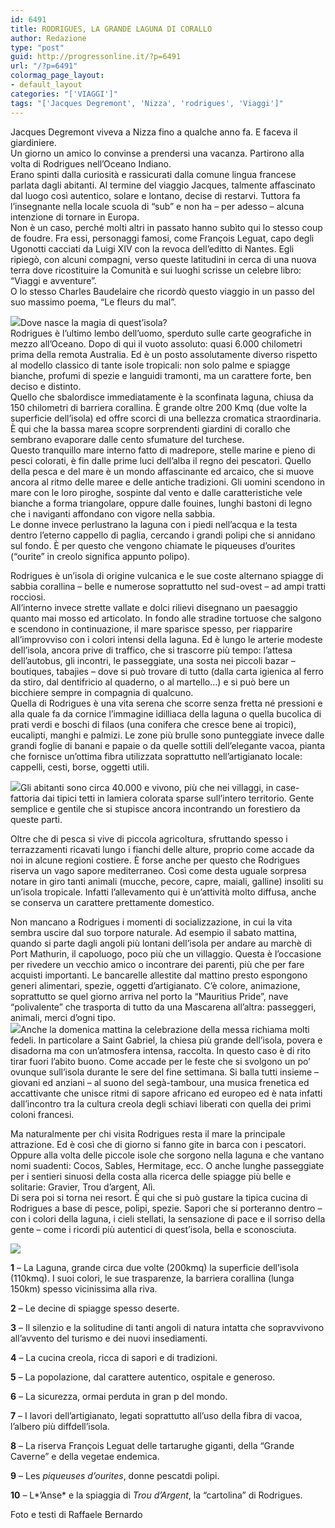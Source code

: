 ```yaml
---
id: 6491
title: RODRIGUES, LA GRANDE LAGUNA DI CORALLO
author: Redazione
type: "post"
guid: http://progressonline.it/?p=6491
url: "/?p=6491"
colormag_page_layout:
- default_layout
categories: "['VIAGGI']"
tags: "['Jacques Degremont', 'Nizza', 'rodrigues', 'Viaggi']"
---
```


Jacques Degremont viveva a Nizza fino a qualche anno fa. E faceva il giardiniere.  
Un giorno un amico lo convinse a prendersi una vacanza. Partirono alla volta di Rodrigues nell’Oceano Indiano.  
Erano spinti dalla curiosità e rassicurati dalla comune lingua francese parlata dagli abitanti. Al termine del viaggio Jacques, talmente affascinato dal luogo così autentico, solare e lontano, decise di restarvi. Tuttora fa l’insegnante nella locale scuola di “sub” e non ha – per adesso – alcuna intenzione di tornare in Europa.  
Non è un caso, perché molti altri in passato hanno subìto qui lo stesso coup de foudre. Fra essi, personaggi famosi, come François Leguat, capo degli Ugonotti cacciati da Luigi XIV con la revoca dell’editto di Nantes. Egli ripiegò, con alcuni compagni, verso queste latitudini in cerca di una nuova terra dove ricostituire la Comunità e sui luoghi scrisse un celebre libro: “Viaggi e avventure”.  
O lo stesso Charles Baudelaire che ricordò questo viaggio in un passo del suo massimo poema, “Le fleurs du mal”.

![](https://progressonline.it/wp-content/uploads/2017/10/01940011-300x199.jpg)Dove nasce la magia di quest’isola?  
Rodrigues è l’ultimo lembo dell’uomo, sperduto sulle carte geografiche in mezzo all’Oceano. Dopo di qui il vuoto assoluto: quasi 6.000 chilometri prima della remota Australia. Ed è un posto assolutamente diverso rispetto al modello classico di tante isole tropicali: non solo palme e spiagge bianche, profumi di spezie e languidi tramonti, ma un carattere forte, ben deciso e distinto.  
Quello che sbalordisce immediatamente è la sconfinata laguna, chiusa da 150 chilometri di barriera corallina. È grande oltre 200 Kmq (due volte la superficie dell’isola) ed offre scorci di una bellezza cromatica straordinaria. È qui che la bassa marea scopre sorprendenti giardini di corallo che sembrano evaporare dalle cento sfumature del turchese.  
Questo tranquillo mare interno fatto di madrepore, stelle marine e pieno di pesci colorati, è fin dalle prime luci dell’alba il regno dei pescatori. Quello della pesca e del mare è un mondo affascinante ed arcaico, che si muove ancora al ritmo delle maree e delle antiche tradizioni. Gli uomini scendono in mare con le loro piroghe, sospinte dal vento e dalle caratteristiche vele bianche a forma triangolare, oppure dalle fouines, lunghi bastoni di legno che i naviganti affondano con vigore nella sabbia.  
Le donne invece perlustrano la laguna con i piedi nell’acqua e la testa dentro l’eterno cappello di paglia, cercando i grandi polipi che si annidano sul fondo. È per questo che vengono chiamate le piqueuses d’ourites (“ourite” in creolo significa appunto polipo).

Rodrigues è un’isola di origine vulcanica e le sue coste alternano spiagge di sabbia corallina – belle e numerose soprattutto nel sud-ovest – ad ampi tratti rocciosi.  
All’interno invece strette vallate e dolci rilievi disegnano un paesaggio quanto mai mosso ed articolato. In fondo alle stradine tortuose che salgono e scendono in continuazione, il mare sparisce spesso, per riapparire all’improvviso con i colori intensi della laguna. Ed è lungo le arterie modeste dell’isola, ancora prive di traffico, che si trascorre più tempo: l’attesa dell’autobus, gli incontri, le passeggiate, una sosta nei piccoli bazar – boutiques, tabajies – dove si può trovare di tutto (dalla carta igienica al ferro da stiro, dal dentifricio al quaderno, o al martello…) e si può bere un bicchiere sempre in compagnia di qualcuno.  
Quella di Rodrigues è una vita serena che scorre senza fretta né pressioni e alla quale fa da cornice l’immagine idilliaca della laguna o quella bucolica di prati verdi e boschi di filaos (una conifera che cresce bene ai tropici), eucalipti, manghi e palmizi. Le zone più brulle sono punteggiate invece dalle grandi foglie di banani e papaie o da quelle sottili dell’elegante vacoa, pianta che fornisce un’ottima fibra utilizzata soprattutto nell’artigianato locale: cappelli, cesti, borse, oggetti utili.

![](https://progressonline.it/wp-content/uploads/2017/10/01930004-300x199.jpg)Gli abitanti sono circa 40.000 e vivono, più che nei villaggi, in case-fattoria dai tipici tetti in lamiera colorata sparse sull’intero territorio. Gente semplice e gentile che si stupisce ancora incontrando un forestiero da queste parti.

Oltre che di pesca si vive di piccola agricoltura, sfruttando spesso i terrazzamenti ricavati lungo i fianchi delle alture, proprio come accade da noi in alcune regioni costiere. È forse anche per questo che Rodrigues riserva un vago sapore mediterraneo. Così come desta uguale sorpresa notare in giro tanti animali (mucche, pecore, capre, maiali, galline) insoliti su un’isola tropicale. Infatti l’allevamento qui è un’attività molto diffusa, anche se conserva un carattere prettamente domestico.

Non mancano a Rodrigues i momenti di socializzazione, in cui la vita sembra uscire dal suo torpore naturale. Ad esempio il sabato mattina, quando si parte dagli angoli più lontani dell’isola per andare au marchè di Port Mathurin, il capoluogo, poco più che un villaggio. Questa è l’occasione per rivedere un vecchio amico o incontrare dei parenti, più che per fare acquisti importanti. Le bancarelle allestite dal mattino presto espongono generi alimentari, spezie, oggetti d’artigianato. C’è colore, animazione, soprattutto se quel giorno arriva nel porto la “Mauritius Pride”, nave “polivalente” che trasporta di tutto da una Mascarena all’altra: passeggeri, animali, merci d’ogni tipo.  
![](https://progressonline.it/wp-content/uploads/2017/10/01940030-300x199.jpg)Anche la domenica mattina la celebrazione della messa richiama molti fedeli. In particolare a Saint Gabriel, la chiesa più grande dell’isola, povera e disadorna ma con un’atmosfera intensa, raccolta. In questo caso è di rito tirar fuori l’abito buono. Come accade per le feste che si svolgono un po’ ovunque sull’isola durante le sere del fine settimana. Si balla tutti insieme – giovani ed anziani – al suono del segà-tambour, una musica frenetica ed accattivante che unisce ritmi di sapore africano ed europeo ed è nata infatti dall’incontro tra la cultura creola degli schiavi liberati con quella dei primi coloni francesi.

Ma naturalmente per chi visita Rodrigues resta il mare la principale attrazione. Ed è così che di giorno si fanno gite in barca con i pescatori. Oppure alla volta delle piccole isole che sorgono nella laguna e che vantano nomi suadenti: Cocos, Sables, Hermitage, ecc. O anche lunghe passeggiate per i sentieri sinuosi della costa alla ricerca delle spiagge più belle e solitarie: Gravier, Trou d’argent, Alì.  
Di sera poi si torna nei resort. È qui che si può gustare la tipica cucina di Rodrigues a base di pesce, polipi, spezie. Sapori che si porteranno dentro – con i colori della laguna, i cieli stellati, la sensazione di pace e il sorriso della gente – come i ricordi più autentici di quest’isola, bella e sconosciuta.

![](https://progressonline.it/wp-content/uploads/2017/10/LOGO-i-10-più..-300x156.jpg)

**1** – La Laguna, grande circa due volte (200kmq) la superficie dell’isola (110kmq). I suoi colori, le sue trasparenze, la barriera corallina (lunga 150km) spesso vicinissima alla riva.

**2** – Le decine di spiagge spesso deserte.

**3** – Il silenzio e la solitudine di tanti angoli di natura intatta che sopravvivono all’avvento del turismo e dei nuovi insediamenti.

**4** – La cucina creola, ricca di sapori e di tradizioni.

**5** – La popolazione, dal carattere autentico, ospitale e generoso.

**6** – La sicurezza, ormai perduta in gran p del mondo.

**7** – I lavori dell’artigianato, legati soprattutto all’uso della fibra di vacoa, l’albero più diffdell’isola.

**8** – La riserva François Leguat delle tartarughe giganti, della “Grande Caverne” e della vegetae endemica.

**9** – Les *piqueuses d’ourites*, donne pescatdi polipi.

**10** – L*’Anse* e la spiaggia di *Trou d’Argent*, la “cartolina” di Rodrigues.

Foto e testi di Raffaele Bernardo